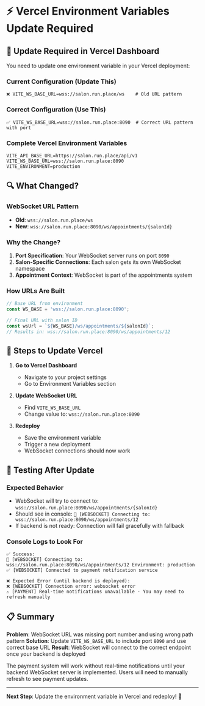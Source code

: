 # ⚡ Vercel Environment Variables Update Required

## 🔧 **Update Required in Vercel Dashboard**

You need to update one environment variable in your Vercel deployment:

### **Current Configuration (Update This)**
```env
❌ VITE_WS_BASE_URL=wss://salon.run.place/ws    # Old URL pattern
```

### **Correct Configuration (Use This)**
```env
✅ VITE_WS_BASE_URL=wss://salon.run.place:8090  # Correct URL pattern with port
```

### **Complete Vercel Environment Variables**
```env
VITE_API_BASE_URL=https://salon.run.place/api/v1
VITE_WS_BASE_URL=wss://salon.run.place:8090
VITE_ENVIRONMENT=production
```

## 🔍 **What Changed?**

### **WebSocket URL Pattern**
- **Old**: `wss://salon.run.place/ws`
- **New**: `wss://salon.run.place:8090/ws/appointments/{salonId}`

### **Why the Change?**
1. **Port Specification**: Your WebSocket server runs on port `8090`
2. **Salon-Specific Connections**: Each salon gets its own WebSocket namespace
3. **Appointment Context**: WebSocket is part of the appointments system

### **How URLs Are Built**
```typescript
// Base URL from environment
const WS_BASE = 'wss://salon.run.place:8090';

// Final URL with salon ID
const wsUrl = `${WS_BASE}/ws/appointments/${salonId}`;
// Results in: wss://salon.run.place:8090/ws/appointments/12
```

## 🚀 **Steps to Update Vercel**

1. **Go to Vercel Dashboard**
   - Navigate to your project settings
   - Go to Environment Variables section

2. **Update WebSocket URL**
   - Find `VITE_WS_BASE_URL`
   - Change value to: `wss://salon.run.place:8090`

3. **Redeploy**
   - Save the environment variable
   - Trigger a new deployment
   - WebSocket connections should now work

## 🧪 **Testing After Update**

### **Expected Behavior**
- WebSocket will try to connect to: `wss://salon.run.place:8090/ws/appointments/{salonId}`
- Should see in console: `🔌 [WEBSOCKET] Connecting to: wss://salon.run.place:8090/ws/appointments/12`
- If backend is not ready: Connection will fail gracefully with fallback

### **Console Logs to Look For**
```
✅ Success:
🔌 [WEBSOCKET] Connecting to: wss://salon.run.place:8090/ws/appointments/12 Environment: production
✅ [WEBSOCKET] Connected to payment notification service

❌ Expected Error (until backend is deployed):
❌ [WEBSOCKET] Connection error: websocket error
⚠️ [PAYMENT] Real-time notifications unavailable - You may need to refresh manually
```

## 📋 **Summary**

**Problem**: WebSocket URL was missing port number and using wrong path pattern
**Solution**: Update `VITE_WS_BASE_URL` to include port `8090` and use correct base URL
**Result**: WebSocket will connect to the correct endpoint once your backend is deployed

The payment system will work without real-time notifications until your backend WebSocket server is implemented. Users will need to manually refresh to see payment updates.

---

**Next Step**: Update the environment variable in Vercel and redeploy! 🚀